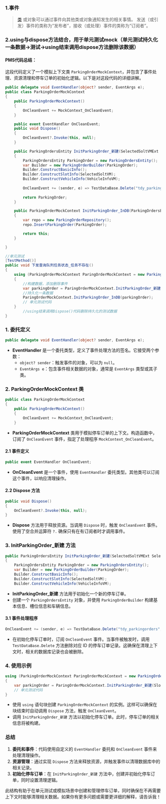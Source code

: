 ### 1.事件

> [类](https://learn.microsoft.com/zh-cn/dotnet/csharp/language-reference/keywords/class) 或对象可以通过事件向其他类或对象通知发生的相关事情。 发送（或引发）事件的类称为“发布者”，接收（或处理）事件的类称为“订阅者”。

### 2.using与dispose方法结合，用于单元测试mock（单元测试持久化一条数据->测试->using结束调用dispose方法删除该数据）
#### PMS代码总结：
这段代码定义了一个模拟上下文类 `ParkingOrderMockContext`，并包含了事件处理、资源清理和停车订单的初始化逻辑。以下是对这段代码的详细讲解。
```C#
public delegate void EventHandler(object? sender, EventArgs e);
public class ParkingOrderMockContext
{
    public ParkingOrderMockContext()
    {
        OnCleanEvent += MockContext_OnCleanEvent;
    }

    public event EventHandler OnCleanEvent;
    public void Dispose()
    {
        OnCleanEvent?.Invoke(this, null);
    }

    public ParkingOrdersEntity InitParkingOrder_新建(SelectedSoltVMExt SelectedSoltVM, VehicleInfoVM VehicleInfoVM)
    {
        ParkingOrdersEntity ParkingOrder = new ParkingOrdersEntity();
        var Builder = new ParkingOrderBuilder(ParkingOrder);
        Builder.ConstructBasicInfo();
        Builder.ConstructSlotInfo(SelectedSoltVM);
        Builder.ConstructVehicleInfo(VehicleInfoVM);
    
        OnCleanEvent += (sender, e) => TestDataBase.Delete("tdy_parkingorders", "id", ParkingOrder.Id);
    
        return ParkingOrder;
    }

    public ParkingOrderMockContext InitParkingOrder_InDB(ParkingOrdersEntity ParkingOrder)
    {
        var repo = new ParkingOrderRepository();
        repo.InsertParkingOrder(ParkingOrder);

        return this;
    }

}

//单元测试
[TestMethod()]
public void 下发查询队列任务状态_任务不存在()
{
    using (ParkingOrderMockContext ParingOrderMockContext = new ParkingOrderMockContext())
    {
        //构建数据，添加删除事件
        var parkingOrder = ParingOrderMockContext.InitParkingOrder_新建(SlotResult, VehicleInfo);
        //持久化一条数据
        ParingOrderMockContext.InitParkingOrder_InDB(parkingOrder);
        // 单元测试代码
    }
        //using结束调用Dispose()代码删除持久化的测试数据
}
```

### 1. 委托定义

```csharp
public delegate void EventHandler(object? sender, EventArgs e);
```

- **EventHandler** 是一个委托类型，定义了事件处理方法的签名。它接受两个参数：
  - `object? sender`：触发事件的对象，可以为 `null`。
  - `EventArgs e`：包含事件相关数据的对象，通常是 `EventArgs` 类型或其子类。

### 2. ParkingOrderMockContext 类

```csharp
public class ParkingOrderMockContext
{
    public ParkingOrderMockContext()
    {
        OnCleanEvent += MockContext_OnCleanEvent;
    }
```

- **ParkingOrderMockContext** 类用于模拟停车订单的上下文。构造函数中，订阅了 `OnCleanEvent` 事件，指定了处理程序 `MockContext_OnCleanEvent`。

#### 2.1 事件定义

```csharp
public event EventHandler OnCleanEvent;
```

- **OnCleanEvent** 是一个事件，使用 `EventHandler` 委托类型。其他类可以订阅这个事件，以响应清理操作。

#### 2.2 Dispose 方法

```csharp
public void Dispose()
{
    OnCleanEvent?.Invoke(this, null);
}
```

- **Dispose** 方法用于释放资源。当调用 `Dispose` 时，触发 `OnCleanEvent` 事件。使用了空合并运算符 `?.` 确保只有在有订阅者时才调用事件。

### 3. InitParkingOrder_新建 方法

```csharp
public ParkingOrdersEntity InitParkingOrder_新建(SelectedSoltVMExt SelectedSoltVM, VehicleInfoVM VehicleInfoVM)
{
    ParkingOrdersEntity ParkingOrder = new ParkingOrdersEntity();
    var Builder = new ParkingOrderBuilder(ParkingOrder);
    Builder.ConstructBasicInfo();
    Builder.ConstructSlotInfo(SelectedSoltVM);
    Builder.ConstructVehicleInfo(VehicleInfoVM);
```

- **InitParkingOrder_新建** 方法用于初始化一个新的停车订单。
- 创建一个 `ParkingOrdersEntity` 对象，并使用 `ParkingOrderBuilder` 构建基本信息、槽位信息和车辆信息。

#### 3.1 事件处理程序

```csharp
OnCleanEvent += (sender, e) => TestDataBase.Delete("tdy_parkingorders", "id", ParkingOrder.Id);
```

- 在初始化停车订单时，订阅 `OnCleanEvent` 事件。当事件被触发时，调用 `TestDataBase.Delete` 方法删除对应 ID 的停车订单记录。这确保在清理上下文时，相关的数据库记录也会被删除。

### 4. 使用示例

```csharp
using (ParkingOrderMockContext ParingOrderMockContext = new ParkingOrderMockContext())
{
    var parkingOrder = ParingOrderMockContext.InitParkingOrder_新建(SlotResult, VehicleInfo);
    // 单元测试代码
}
```

- 使用 `using` 语句块创建 `ParkingOrderMockContext` 的实例。这样可以确保在块结束时自动调用 `Dispose` 方法，触发 `OnCleanEvent`。
- 调用 `InitParkingOrder_新建` 方法以初始化停车订单。此时，停车订单的相关信息将被构建。

### 总结

1. **委托和事件**：代码使用自定义的 `EventHandler` 委托和 `OnCleanEvent` 事件来处理清理操作。
2. **资源管理**：通过实现 `Dispose` 方法来释放资源，并触发事件以清理数据库中的相关记录。
3. **初始化停车订单**：在 `InitParkingOrder_新建` 方法中，创建并初始化停车订单，同时设置清理逻辑。

此结构有助于在单元测试或模拟场景中创建和管理停车订单，同时确保在不再需要上下文时能够清理相关数据。如果你有更多问题或需要更详细的解释，请告诉我！